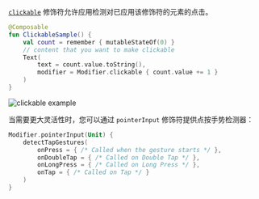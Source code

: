 [`clickable`](https://developer.android.com/reference/kotlin/androidx/compose/foundation/package-summary?hl=zh-cn#clickable(androidx.compose.ui.Modifier,kotlin.Boolean,kotlin.String,androidx.compose.ui.semantics.Role,kotlin.Function0)) 修饰符允许应用检测对已应用该修饰符的元素的点击。

```kotlin
@Composable
fun ClickableSample() {
    val count = remember { mutableStateOf(0) }
    // content that you want to make clickable
    Text(
        text = count.value.toString(),
        modifier = Modifier.clickable { count.value += 1 }
    )
}
```

![clickable example](https://developer.android.com/images/jetpack/compose/gestures-taps.gif?hl=zh-cn)

当需要更大灵活性时，您可以通过 `pointerInput` 修饰符提供点按手势检测器：

```kotlin
Modifier.pointerInput(Unit) {
    detectTapGestures(
        onPress = { /* Called when the gesture starts */ },
        onDoubleTap = { /* Called on Double Tap */ },
        onLongPress = { /* Called on Long Press */ },
        onTap = { /* Called on Tap */ }
    )
}
```